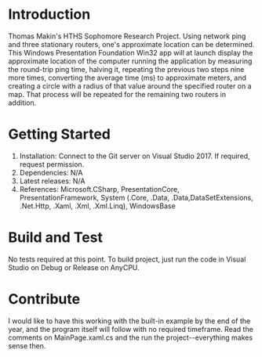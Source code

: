 # Introduction
Thomas Makin's HTHS Sophomore Research Project. Using network ping and three stationary routers, one's approximate location can be determined.
This Windows Presentation Foundation Win32 app will at launch display the approximate location of the computer running the application by measuring the
round-trip ping time, halving it, repeating the previous two steps nine more times, converting the average time (ms) to approximate meters, and creating a
circle with a radius of that value around the specified router on a map. That process will be repeated for the remaining two routers in addition.

# Getting Started
1.	Installation: Connect to the Git server on Visual Studio 2017. If required, request permission.
2.  Dependencies: N/A
3.	Latest releases: N/A
4.	References: Microsoft.CSharp, PresentationCore, PresentationFramework, System (.Core, .Data, .Data,DataSetExtensions, .Net.Http, .Xaml, .Xml, .Xml.Linq),
WindowsBase

# Build and Test
No tests required at this point. To build project, just run the code in Visual Studio on Debug or Release on AnyCPU.

# Contribute
I would like to have this working with the built-in example by the end of the year, and the program itself will follow with no required timeframe.
Read the comments on MainPage.xaml.cs and the run the project--everything makes sense then.